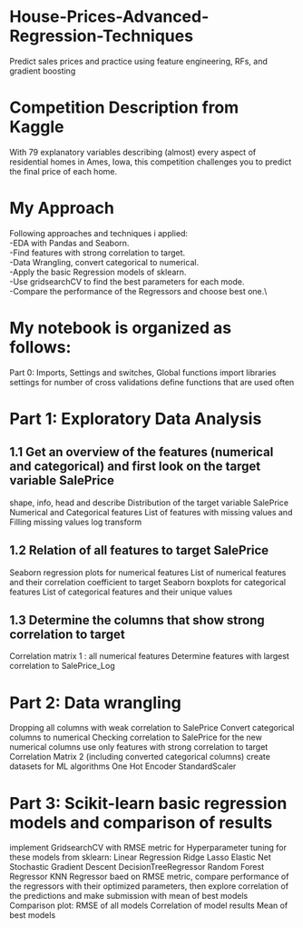 # House-Prices-Advanced-Regression-Techniques
Predict sales prices and practice using feature engineering, RFs, and gradient boosting
# Competition Description from Kaggle
With 79 explanatory variables describing (almost) every aspect of residential homes in Ames, Iowa, this competition challenges you to predict the final price of each home.
# My Approach
Following approaches and techniques i applied:\
-EDA with Pandas and Seaborn.<br/>
-Find features with strong correlation to target.<br/>
-Data Wrangling, convert categorical to numerical.\
-Apply the basic Regression models of sklearn.\
-Use gridsearchCV to find the best parameters for each mode.\
-Compare the performance of the Regressors and choose best one.\

# My notebook is organized as follows:

Part 0: Imports, Settings and switches, Global functions
import libraries
settings for number of cross validations
define functions that are used often

# Part 1: Exploratory Data Analysis
## 1.1 Get an overview of the features (numerical and categorical) and first look on the target variable SalePrice
shape, info, head and describe
Distribution of the target variable SalePrice
Numerical and Categorical features
List of features with missing values and Filling missing values
log transform
## 1.2 Relation of all features to target SalePrice
Seaborn regression plots for numerical features
List of numerical features and their correlation coefficient to target
Seaborn boxplots for categorical features
List of categorical features and their unique values
## 1.3 Determine the columns that show strong correlation to target
Correlation matrix 1 : all numerical features
Determine features with largest correlation to SalePrice_Log

# Part 2: Data wrangling
Dropping all columns with weak correlation to SalePrice
Convert categorical columns to numerical
Checking correlation to SalePrice for the new numerical columns
use only features with strong correlation to target
Correlation Matrix 2 (including converted categorical columns)
create datasets for ML algorithms
One Hot Encoder
StandardScaler

# Part 3: Scikit-learn basic regression models and comparison of results
implement GridsearchCV with RMSE metric for Hyperparameter tuning
for these models from sklearn:
Linear Regression
Ridge
Lasso
Elastic Net
Stochastic Gradient Descent
DecisionTreeRegressor
Random Forest Regressor
KNN Regressor
baed on RMSE metric, compare performance of the regressors with their optimized parameters,
then explore correlation of the predictions and make submission with mean of best models
Comparison plot: RMSE of all models
Correlation of model results
Mean of best models

